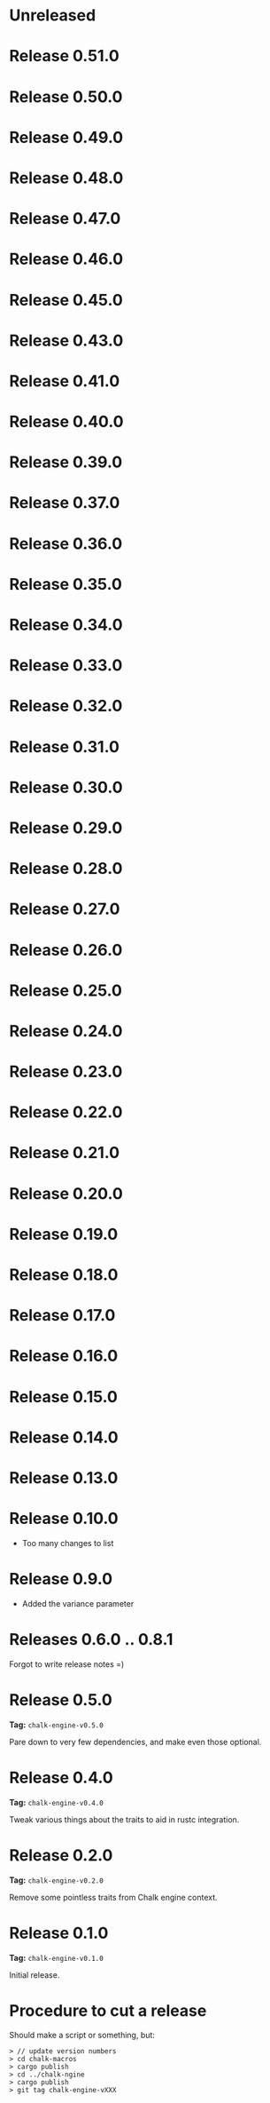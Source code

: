# Unreleased

# Release 0.51.0

# Release 0.50.0

# Release 0.49.0

# Release 0.48.0

# Release 0.47.0

# Release 0.46.0

# Release 0.45.0

# Release 0.43.0

# Release 0.41.0

# Release 0.40.0

# Release 0.39.0

# Release 0.37.0

# Release 0.36.0

# Release 0.35.0

# Release 0.34.0

# Release 0.33.0

# Release 0.32.0

# Release 0.31.0

# Release 0.30.0

# Release 0.29.0

# Release 0.28.0

# Release 0.27.0

# Release 0.26.0

# Release 0.25.0

# Release 0.24.0

# Release 0.23.0

# Release 0.22.0

# Release 0.21.0

# Release 0.20.0

# Release 0.19.0

# Release 0.18.0

# Release 0.17.0

# Release 0.16.0

# Release 0.15.0

# Release 0.14.0

# Release 0.13.0

# Release 0.10.0

- Too many changes to list

# Release 0.9.0

- Added the variance parameter

# Releases 0.6.0 .. 0.8.1

Forgot to write release notes =)

# Release 0.5.0

**Tag:** `chalk-engine-v0.5.0`

Pare down to very few dependencies, and make even those optional.

# Release 0.4.0

**Tag:** `chalk-engine-v0.4.0`

Tweak various things about the traits to aid in rustc integration.

# Release 0.2.0

**Tag:** `chalk-engine-v0.2.0`

Remove some pointless traits from Chalk engine context.

# Release 0.1.0

**Tag:** `chalk-engine-v0.1.0`

Initial release.

# Procedure to cut a release

Should make a script or something, but:

```
> // update version numbers
> cd chalk-macros
> cargo publish
> cd ../chalk-ngine
> cargo publish
> git tag chalk-engine-vXXX
```


